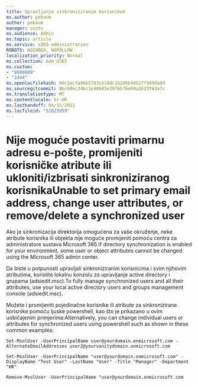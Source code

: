 ```yaml
---
title: Upravljanje sinkroniziranim korisnikom
ms.author: pebaum
author: pebaum
manager: scotv
ms.audience: Admin
ms.topic: article
ms.service: o365-administration
ROBOTS: NOINDEX, NOFOLLOW
localization_priority: Normal
ms.collection: Adm_O365
ms.custom:
- "9000609"
- "2444"
ms.openlocfilehash: 0dc2ecfa0bb5703c619dc1b2d6b4d517f999da0d
ms.sourcegitcommit: 8bc60ec34bc1e40685e3976576e04a2623f63a7c
ms.translationtype: MT
ms.contentlocale: hr-HR
ms.lasthandoff: 04/15/2021
ms.locfileid: "51823959"
---
```

# <a name="unable-to-set-primary-email-address-change-user-attributes-or-removedelete-a-synchronized-user"></a><span data-ttu-id="e40b6-102">Nije moguće postaviti primarnu adresu e-pošte, promijeniti korisničke atribute ili ukloniti/izbrisati sinkroniziranog korisnika</span><span class="sxs-lookup"><span data-stu-id="e40b6-102">Unable to set primary email address, change user attributes, or remove/delete a synchronized user</span></span>

<span data-ttu-id="e40b6-103">Ako je sinkronizacija direktorija omogućena za vaše okruženje, neke atribute korisnika ili objekta nije moguće promijeniti pomoću centra za administratore sustava Microsoft 365.</span><span class="sxs-lookup"><span data-stu-id="e40b6-103">If directory synchronization is enabled for your environment, some user or object attributes cannot be changed using the Microsoft 365 admin center.</span></span>

<span data-ttu-id="e40b6-104">Da biste u potpunosti upravljali sinkroniziranim korisnicima i svim njihovim atributima, koristite lokalnu konzolu za upravljanje active directory i grupama (adsiedit.msc).</span><span class="sxs-lookup"><span data-stu-id="e40b6-104">To fully manage synchronized users and all their attributes, use your local active directory users and groups management console (adsiedit.msc).</span></span>  

<span data-ttu-id="e40b6-105">Možete i promijeniti pojedinačne korisnike ili atribute za sinkronizirane korisnike pomoću ljuske powershell, kao što je prikazano u ovim uobičajenim primjerima:</span><span class="sxs-lookup"><span data-stu-id="e40b6-105">Alternatively, you can change individual users or attributes for synchronized users using powershell such as shown in these common examples:</span></span>

`Set-MsolUser -UserPrincipalName user@yourdomain.onmicrosoft.com -AlternateEmailAddresses user2@yourvanitydomain.onmicrosoft.com`

`Set-MsolUser -UserPrincipalName "user@yourdomain.onmicrosoft.com" -DisplayName "Test User" -LastName "User" -Title "Manager" -Department "HR"`

`Remove-MsolUser -UserPrincipalName "user@yourdomain.onmicrosoft.com`
